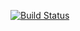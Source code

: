 [![Build Status](https://travis-ci.com/DMU20s/fakeFinch.svg?branch=master)](https://travis-ci.com/DMU20s/fakeFinch)